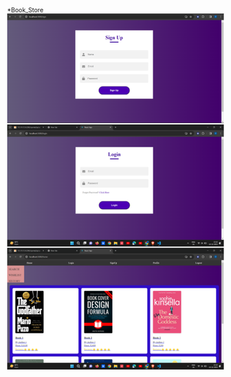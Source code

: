 *Book_Store
<img src="https://github.com/Varun0027/React_IRC/blob/main/rev1/bapp/SCREENSHOTS/img1.png">
<img src="https://github.com/Varun0027/React_IRC/blob/main/rev1/bapp/SCREENSHOTS/img2.png">
<img src="https://github.com/Varun0027/React_IRC/blob/main/rev1/bapp/SCREENSHOTS/img3.png">
